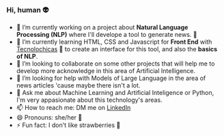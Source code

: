 ### Hi, human 👽

- 🔭 I’m currently working on a project about **Natural Language Processing (NLP)** where I'll develope a tool to generate news. 📰
- 🌱 I’m currently learning HTML, CSS and Javascript for **Front End** with [Tecnolochicas](https://tecnolochicas.mx/) 💜 to create an interface for this tool, and also the **basics of NLP**.
- 👯 I’m looking to collaborate on some other projects that will help me to develop more acknowledge in this area of Artificial Intelligence.
- 🤔 I’m looking for help with Models of Large Language in the area of news articles 'cause maybe there isn't a lot.
- 💬 Ask me about Machine Learning and Artificial Inteligence or Python, I'm very appasionate about this technology's areas.
- 📫 How to reach me: DM me on [LinkedIn](www.linkedin.com/in/carol-zapata)
- 😄 Pronouns: she/her 💜
- ⚡ Fun fact: I don't like strawberries 🍓


<!--

# Encabezado 1
## Encabezado 2
### Encabezado 3

# Estilos de Texto
**Palabras en negrita**

*Palabras en cursiva*

~~Este texto está erróneo~~

Mi primer línea de código en Python:

```
print('Hola mundo!')
```

### Listas

- Javascript
* Python
+ Kotlin


### Links:

El Mardown lo aprendí en [Tecnolochicas](https://tecnolochicas.mx/)

-->
